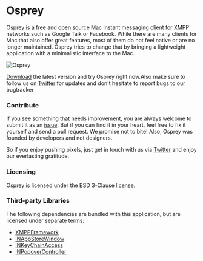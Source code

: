 # Osprey

Osprey is a free and open source Mac instant messaging client for XMPP networks such as Google Talk or Facebook. 
While there are many clients for Mac that also offer great features, most of them do not feel native or are no longer maintained. 
Osprey tries to change that by bringing a lightweight application with a minimalistic interface to the Mac.

![Osprey](http://ospreyapp.org/images/osprey_0.1.0_screen.png)

[Download](http://ospreyapp.org/downloads/0.1.0/Osprey.dmg) the latest version and try Osprey right now.Also make sure to follow us on [Twitter](https://twitter.com/ospreyapp/) for updates and don't hesitate to report bugs to our bugtracker 

### Contribute
If you see something that needs improvement, you are always welcome to submit it as an [issue](https://github.com/binarybucks/ospreyapp/issues). 
But if you can find it in your heart, feel free to fix it yourself and send a pull request. We promise not to bite! 
Also, Osprey was founded by developers and not designers. 

So if you enjoy pushing pixels, just get in touch with us via [Twitter](https://twitter.com/ospreyapp/) and enjoy our everlasting gratitude.  


### Licensing

Osprey is licensed under the [BSD 3-Clause license](http://www.opensource.org/licenses/BSD-3-Clause).

### Third-party Libraries

The following dependencies are bundled with this application, but are licensed under separate
terms:

* [XMPPFramework](https://github.com/robbiehanson/XMPPFramework)
* [INAppStoreWindow](https://github.com/indragiek/INAppStoreWindow/)
* [INKeyChainAccess](https://github.com/indragiek/INKeychainAccess)
* [INPopoverController](https://github.com/indragiek/INPopoverController)
